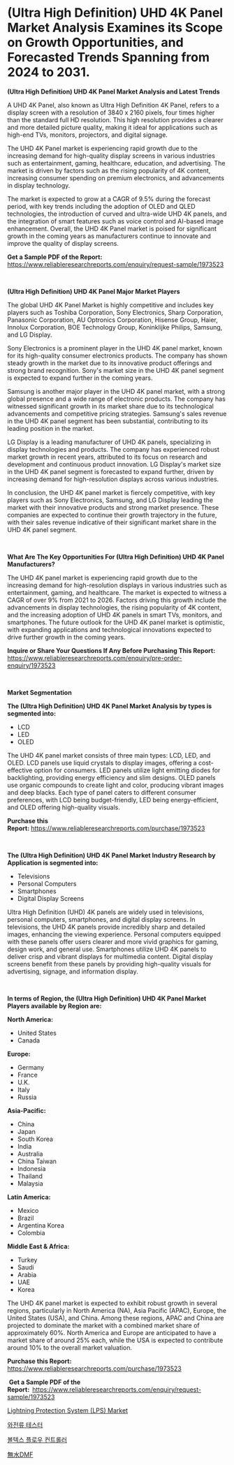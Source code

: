 <p><h1>(Ultra High Definition) UHD 4K Panel Market Analysis Examines its Scope on Growth Opportunities, and Forecasted Trends Spanning from 2024 to 2031.</h1></p><p><strong>(Ultra High Definition) UHD 4K Panel Market Analysis and Latest Trends</strong></p>
<p><p>A UHD 4K Panel, also known as Ultra High Definition 4K Panel, refers to a display screen with a resolution of 3840 x 2160 pixels, four times higher than the standard full HD resolution. This high resolution provides a clearer and more detailed picture quality, making it ideal for applications such as high-end TVs, monitors, projectors, and digital signage.</p><p>The UHD 4K Panel market is experiencing rapid growth due to the increasing demand for high-quality display screens in various industries such as entertainment, gaming, healthcare, education, and advertising. The market is driven by factors such as the rising popularity of 4K content, increasing consumer spending on premium electronics, and advancements in display technology.</p><p>The market is expected to grow at a CAGR of 9.5% during the forecast period, with key trends including the adoption of OLED and QLED technologies, the introduction of curved and ultra-wide UHD 4K panels, and the integration of smart features such as voice control and AI-based image enhancement. Overall, the UHD 4K Panel market is poised for significant growth in the coming years as manufacturers continue to innovate and improve the quality of display screens.</p></p>
<p><strong>Get a Sample PDF of the Report:&nbsp;</strong> <a href="https://www.reliableresearchreports.com/enquiry/request-sample/1973523">https://www.reliableresearchreports.com/enquiry/request-sample/1973523</a></p>
<p>&nbsp;</p>
<p><strong>(Ultra High Definition) UHD 4K Panel Major Market Players</strong></p>
<p><p>The global UHD 4K Panel Market is highly competitive and includes key players such as Toshiba Corporation, Sony Electronics, Sharp Corporation, Panasonic Corporation, AU Optronics Corporation, Hisense Group, Haier, Innolux Corporation, BOE Technology Group, Koninklijke Philips, Samsung, and LG Display.</p><p>Sony Electronics is a prominent player in the UHD 4K panel market, known for its high-quality consumer electronics products. The company has shown steady growth in the market due to its innovative product offerings and strong brand recognition. Sony's market size in the UHD 4K panel segment is expected to expand further in the coming years.</p><p>Samsung is another major player in the UHD 4K panel market, with a strong global presence and a wide range of electronic products. The company has witnessed significant growth in its market share due to its technological advancements and competitive pricing strategies. Samsung's sales revenue in the UHD 4K panel segment has been substantial, contributing to its leading position in the market.</p><p>LG Display is a leading manufacturer of UHD 4K panels, specializing in display technologies and products. The company has experienced robust market growth in recent years, attributed to its focus on research and development and continuous product innovation. LG Display's market size in the UHD 4K panel segment is forecasted to expand further, driven by increasing demand for high-resolution displays across various industries.</p><p>In conclusion, the UHD 4K panel market is fiercely competitive, with key players such as Sony Electronics, Samsung, and LG Display leading the market with their innovative products and strong market presence. These companies are expected to continue their growth trajectory in the future, with their sales revenue indicative of their significant market share in the UHD 4K panel segment.</p></p>
<p>&nbsp;</p>
<p><strong>What Are The Key Opportunities For (Ultra High Definition) UHD 4K Panel Manufacturers?</strong></p>
<p><p>The UHD 4K panel market is experiencing rapid growth due to the increasing demand for high-resolution displays in various industries such as entertainment, gaming, and healthcare. The market is expected to witness a CAGR of over 9% from 2021 to 2026. Factors driving this growth include the advancements in display technologies, the rising popularity of 4K content, and the increasing adoption of UHD 4K panels in smart TVs, monitors, and smartphones. The future outlook for the UHD 4K panel market is optimistic, with expanding applications and technological innovations expected to drive further growth in the coming years.</p></p>
<p><strong>Inquire or Share Your Questions If Any Before Purchasing This Report:</strong> <a href="https://www.reliableresearchreports.com/enquiry/pre-order-enquiry/1973523">https://www.reliableresearchreports.com/enquiry/pre-order-enquiry/1973523</a></p>
<p>&nbsp;</p>
<p><strong>Market Segmentation</strong></p>
<p><strong>The (Ultra High Definition) UHD 4K Panel Market Analysis by types is segmented into:</strong></p>
<p><ul><li>LCD</li><li>LED</li><li>OLED</li></ul></p>
<p><p>The UHD 4K panel market consists of three main types: LCD, LED, and OLED. LCD panels use liquid crystals to display images, offering a cost-effective option for consumers. LED panels utilize light emitting diodes for backlighting, providing energy efficiency and slim designs. OLED panels use organic compounds to create light and color, producing vibrant images and deep blacks. Each type of panel caters to different consumer preferences, with LCD being budget-friendly, LED being energy-efficient, and OLED offering high-quality visuals.</p></p>
<p><strong>Purchase this Report:&nbsp;</strong><a href="https://www.reliableresearchreports.com/purchase/1973523">https://www.reliableresearchreports.com/purchase/1973523</a></p>
<p>&nbsp;</p>
<p><strong>The (Ultra High Definition) UHD 4K Panel Market Industry Research by Application is segmented into:</strong></p>
<p><ul><li>Televisions</li><li>Personal Computers</li><li>Smartphones</li><li>Digital Display Screens</li></ul></p>
<p><p>Ultra High Definition (UHD) 4K panels are widely used in televisions, personal computers, smartphones, and digital display screens. In televisions, the UHD 4K panels provide incredibly sharp and detailed images, enhancing the viewing experience. Personal computers equipped with these panels offer users clearer and more vivid graphics for gaming, design work, and general use. Smartphones utilize UHD 4K panels to deliver crisp and vibrant displays for multimedia content. Digital display screens benefit from these panels by providing high-quality visuals for advertising, signage, and information display.</p></p>
<p>&nbsp;</p>
<p><strong>In terms of Region, the (Ultra High Definition) UHD 4K Panel Market Players available by Region are:</strong></p>
<p>
    <p> <strong> North America: </strong>
        <ul>
            <li>United States</li>
            <li>Canada</li>
        </ul>
        </p> 
    <p> <strong> Europe: </strong>
        <ul>
            <li>Germany</li>
            <li>France</li>
            <li>U.K.</li>
            <li>Italy</li>
            <li>Russia</li>
        </ul>
        </p> 
    <p> <strong> Asia-Pacific: </strong>
        <ul>
            <li>China</li>
            <li>Japan</li>
            <li>South Korea</li>
            <li>India</li>
            <li>Australia</li>
            <li>China Taiwan</li>
            <li>Indonesia</li>
            <li>Thailand</li>
            <li>Malaysia</li>
        </ul>
        </p> 
    <p> <strong> Latin America: </strong>
        <ul>
            <li>Mexico</li>
            <li>Brazil</li>
            <li>Argentina Korea</li>
            <li>Colombia</li>
        </ul>
        </p> 
    <p> <strong> Middle East & Africa: </strong>
        <ul>
            <li>Turkey</li>
            <li>Saudi</li>
            <li>Arabia</li>
            <li>UAE</li>
            <li>Korea</li>
        </ul>
    </p>
    </p>
<p><p>The UHD 4K panel market is expected to exhibit robust growth in several regions, particularly in North America (NA), Asia Pacific (APAC), Europe, the United States (USA), and China. Among these regions, APAC and China are projected to dominate the market with a combined market share of approximately 60%. North America and Europe are anticipated to have a market share of around 25% each, while the USA is expected to contribute around 10% to the overall market valuation.</p></p>
<p><strong>Purchase this Report: </strong><a href="https://www.reliableresearchreports.com/purchase/1973523">https://www.reliableresearchreports.com/purchase/1973523</a></p>
<p>&nbsp;<strong>Get a Sample PDF of the Report:&nbsp;&nbsp;</strong><a href="https://www.reliableresearchreports.com/enquiry/request-sample/1973523">https://www.reliableresearchreports.com/enquiry/request-sample/1973523</a></p>
<p><strong></strong></p>
<p><p><a href="https://github.com/Whitneyboyettebo9kiw7yr13/Market-Research-Report-List-1/blob/main/lightning-protection-system-lps-market.md">Lightning Protection System (LPS) Market</a></p><p><a href="https://github.com/sammyUltyylrich9067856/Market-Research-Report-List-1/blob/main/288615613122.md">와전류 테스터</a></p><p><a href="https://github.com/Elenrrera7685/Market-Research-Report-List-1/blob/main/903043313121.md">볼텍스 플로우 컨트롤러</a></p><p><a href="https://github.com/ReyesKohler20231/Market-Research-Report-List-1/blob/main/381908014071.md">無水DMF</a></p></p>